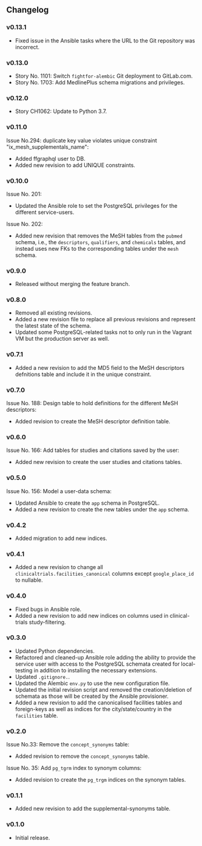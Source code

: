 ## Changelog

### v0.13.1

- Fixed issue in the Ansible tasks where the URL to the Git repository was incorrect.

### v0.13.0

- Story No. 1101: Switch `fightfor-alembic` Git deployment to GitLab.com.
- Story No. 1703: Add MedlinePlus schema migrations and privileges.

### v0.12.0

- Story CH1062: Update to Python 3.7.

### v0.11.0

Issue No.294: duplicate key value violates unique constraint "ix_mesh_supplementals_name":

- Added ffgraphql user to DB.
- Added new revision to add UNIQUE constraints.

### v0.10.0

Issue No. 201:

- Updated the Ansible role to set the PostgreSQL privileges for the different service-users.

Issue No. 202:

- Added new revision that removes the MeSH tables from the `pubmed` schema, i.e., the `descriptors`, `qualifiers`, and `chemicals` tables, and instead uses new FKs to the corresponding tables under the `mesh` schema.

### v0.9.0

- Released without merging the feature branch.

### v0.8.0

- Removed all existing revisions.
- Added a new revision file to replace all previous revisions and represent the latest state of the schema.
- Updated some PostgreSQL-related tasks not to only run in the Vagrant VM but the production server as well.

### v0.7.1

- Added a new revision to add the MD5 field to the MeSH descriptors defnitions table and include it in the unique constraint.

### v0.7.0

Issue No. 188: Design table to hold definitions for the different MeSH descriptors:

- Added revision to create the MeSH descriptor definition table.

### v0.6.0

Issue No. 166: Add tables for studies and citations saved by the user:

- Added new revision to create the user studies and citations tables.

### v0.5.0

Issue No. 156: Model a user-data schema:

- Updated Ansible to create the `app` schema in PostgreSQL.
- Added a new revision to create the new tables under the `app` schema.

### v0.4.2

- Added migration to add new indices.

### v0.4.1

- Added a new revision to change all `clinicaltrials.facilities_canonical` columns except `google_place_id` to nullable.

### v0.4.0

- Fixed bugs in Ansible role.
- Added a new revision to add new indices on columns used in clinical-trials study-filtering.

### v0.3.0

- Updated Python dependencies.
- Refactored and cleaned-up Ansible role adding the ability to provide the service user with access to the PostgreSQL schemata created for local-testing in addition to installing the necessary extensions.
- Updated `.gitignore.`.
- Updated the Alembic `env.py` to use the new configuration file.
- Updated the initial revision script and removed the creation/deletion of schemata as those will be created by the Ansible provisioner.
- Added a new revision to add the canonicalised facilities tables and foreign-keys as well as indices for the city/state/country in the `facilities` table.


### v0.2.0

Issue No.33: Remove the `concept_synonyms` table:
- Added revision to remove the `concept_synonyms` table.

Issue No. 35: Add `pg_tgrm` index to synonym columns:
- Added revision to create the `pg_trgm` indices on the synonym tables.

### v0.1.1

- Added new revision to add the supplemental-synonyms table.

### v0.1.0

- Initial release.

